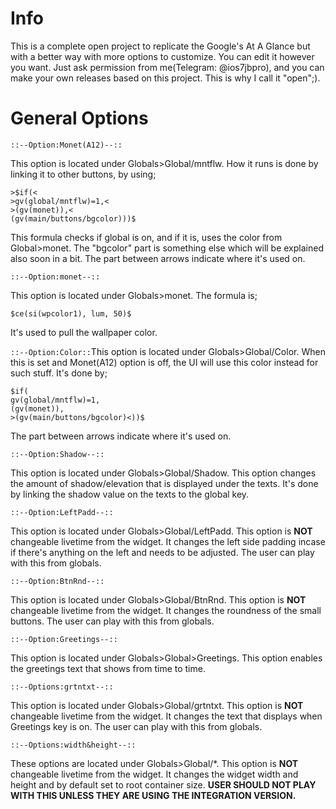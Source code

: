 # Info
This is a complete open project to replicate the Google's At A Glance but with a better way with more options to customize. You can edit it however you want.
Just ask permission from me(Telegram: @ios7jbpro), and you can make your own releases based on this project. This is why I call it "open";).
# General Options

`::--Option:Monet(A12)--::`

This option is located under Globals>Global/mntflw.
How it runs is done by linking it to other buttons, by using;
```
>$if(<
>gv(global/mntflw)=1,<
>(gv(monet)),<
(gv(main/buttons/bgcolor)))$
```
This formula checks if global is on, and if it is, uses the color from Global>monet.
The "bgcolor" part is something else which will be explained also soon in a bit.
The part between arrows indicate where it's used on.

`::--Option:monet--::`

This option is located under Globals>monet.
The formula is;
```
$ce(si(wpcolor1), lum, 50)$
```
It's used to pull the wallpaper color.

`::--Option:Color::`This option is located under Globals>Global/Color.
When this is set and Monet(A12) option is off, the UI will use this color instead for such stuff.
It's done by;
```
$if(
gv(global/mntflw)=1,
(gv(monet)),
>(gv(main/buttons/bgcolor)<))$
```
The part between arrows indicate where it's used on.

`::--Option:Shadow--::`

This option is located under Globals>Global/Shadow.
This option changes the amount of shadow/elevation that is displayed under the texts.
It's done by linking the shadow value on the texts to the global key.

`::--Option:LeftPadd--::`

This option is located under Globals>Global/LeftPadd.
This option is **NOT** changeable livetime from the widget. It changes the left side padding incase if there's anything on the left and needs to be adjusted.
The user can play with this from globals.

`::--Option:BtnRnd--::`

This option is located under Globals>Global/BtnRnd.
This option is **NOT** changeable livetime from the widget. It changes the roundness of the small buttons.
The user can play with this from globals.

`::--Option:Greetings--::`

This option is located under Globals>Global>Greetings.
This option enables the greetings text that shows from time to time.

`::--Options:grtntxt--::`

This option is located under Globals>Global/grtntxt.
This option is **NOT** changeable livetime from the widget. It changes the text that displays when Greetings key is on.
The user can play with this from globals.

`::--Options:width&height--::`

These options are located under Globals>Global/*.
This option is **NOT** changeable livetime from the widget. It changes the widget width and height and by default set to root container size.
**USER SHOULD NOT PLAY WITH THIS UNLESS THEY ARE USING THE INTEGRATION VERSION.**
